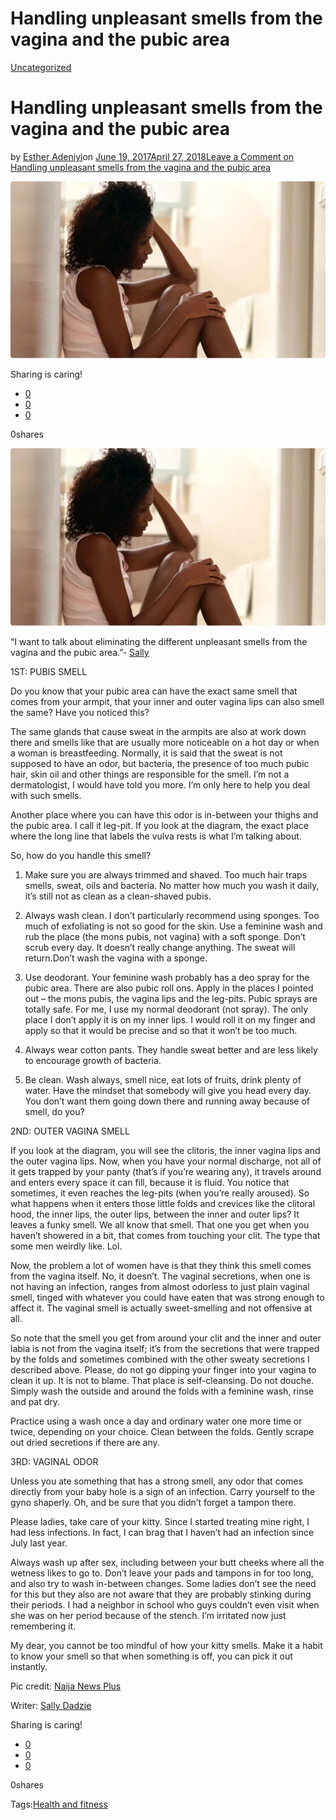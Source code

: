 # Handling unpleasant smells from the vagina and the pubic area

[Uncategorized](https://estheradeniyi.com/category/uncategorized/)
# Handling unpleasant smells from the vagina and the pubic area

by [Esther Adeniyi](https://estheradeniyi.com/author/esther-adeniyi/)on [June 19, 2017April 27, 2018](https://estheradeniyi.com/handling-unpleasant-smells-from-vagina/)[Leave a Comment on Handling unpleasant smells from the vagina and the pubic area](https://estheradeniyi.com/handling-unpleasant-smells-from-vagina/#respond)

![](images/Womanwithvaginalodour.jpg)

Sharing is caring!

- [0](https://www.facebook.com/sharer/sharer.php?u=https%3A%2F%2Festheradeniyi.com%2Fhandling-unpleasant-smells-from-vagina%2F&amp;t=Handling%20unpleasant%20smells%20from%20the%20vagina%20and%20the%20pubic%20area)
- [0](https://twitter.com/intent/tweet?text=Handling%20unpleasant%20smells%20from%20the%20vagina%20and%20the%20pubic%20area&amp;url=https%3A%2F%2Festheradeniyi.com%2Fhandling-unpleasant-smells-from-vagina%2F)
- [0](#)

0shares

[![](images/Womanwithvaginalodour-1024x576.jpg)](images/Womanwithvaginalodour-1024x576.jpg)

 &#x201C;I want to talk about eliminating the different unpleasant smells from the vagina and the pubic area.&#x201D;- [Sally](https://www.facebook.com/sallykennethdadzie)

1ST: PUBIS SMELL

Do you know that your pubic area can have the exact same smell that comes from your armpit, that your inner and outer vagina lips can also smell the same? Have you noticed this?

The same glands that cause sweat in the armpits are also at work down there and smells like that are usually more noticeable on a hot day or when a woman is breastfeeding.
 Normally, it is said that the sweat is not supposed to have an odor, but bacteria, the presence of too much pubic hair, skin oil and other things are responsible for the smell. I&#x2019;m not a dermatologist, I would have told you more. I&#x2019;m only here to help you deal with such smells.

Another place where you can have this odor is in-between your thighs and the pubic area. I call it leg-pit. If you look at the diagram, the exact place where the long line that labels the vulva rests is what I&#x2019;m talking about.

So, how do you handle this smell?

1. Make sure you are always trimmed and shaved. Too much hair traps smells, sweat, oils and bacteria. No matter how much you wash it daily, it&#x2019;s still not as clean as a clean-shaved pubis.

2. Always wash clean. I don&#x2019;t particularly recommend using sponges. Too much of exfoliating is not so good for the skin. Use a feminine wash and rub the place (the mons pubis, not vagina) with a soft sponge. Don&#x2019;t scrub every day. It doesn&#x2019;t really change anything. The sweat will return.Don&#x2019;t wash the vagina with a sponge.

3. Use deodorant. Your feminine wash probably has a deo spray for the pubic area. There are also pubic roll ons. Apply in the places I pointed out &#x2013; the mons pubis, the vagina lips and the leg-pits. Pubic sprays are totally safe. For me, I use my normal deodorant (not spray). The only place I don&#x2019;t apply it is on my inner lips. I would roll it on my finger and apply so that it would be precise and so that it won&#x2019;t be too much.

4. Always wear cotton pants. They handle sweat better and are less likely to encourage growth of bacteria.

5. Be clean. Wash always, smell nice, eat lots of fruits, drink plenty of water. Have the mindset that somebody will give you head every day. You don&#x2019;t want them going down there and running away because of smell, do you?

2ND: OUTER VAGINA SMELL

If you look at the diagram, you will see the clitoris, the inner vagina lips and the outer vagina lips.
 Now, when you have your normal discharge, not all of it gets trapped by your panty (that&#x2019;s if you&#x2019;re wearing any), it travels around and enters every space it can fill, because it is fluid. You notice that sometimes, it even reaches the leg-pits (when you&#x2019;re really aroused). So what happens when it enters those little folds and crevices like the clitoral hood, the inner lips, the outer lips, between the inner and outer lips? It leaves a funky smell. We all know that smell. That one you get when you haven&#x2019;t showered in a bit, that comes from touching your clit. The type that some men weirdly like. Lol.

Now, the problem a lot of women have is that they think this smell comes from the vagina itself. No, it doesn&#x2019;t. The vaginal secretions, when one is not having an infection, ranges from almost odorless to just plain vaginal smell, tinged with whatever you could have eaten that was strong enough to affect it. The vaginal smell is actually sweet-smelling and not offensive at all.

So note that the smell you get from around your clit and the inner and outer labia is not from the vagina itself; it&#x2019;s from the secretions that were trapped by the folds and sometimes combined with the other sweaty secretions I described above. Please, do not go dipping your finger into your vagina to clean it up. It is not to blame. That place is self-cleansing. Do not douche. Simply wash the outside and around the folds with a feminine wash, rinse and pat dry.

Practice using a wash once a day and ordinary water one more time or twice, depending on your choice. Clean between the folds. Gently scrape out dried secretions if there are any.

3RD: VAGINAL ODOR

Unless you ate something that has a strong smell, any odor that comes directly from your baby hole is a sign of an infection. Carry yourself to the gyno shaperly. Oh, and be sure that you didn&#x2019;t forget a tampon there.

Please ladies, take care of your kitty. Since I started treating mine right, I had less infections. In fact, I can brag that I haven&#x2019;t had an infection since July last year.

Always wash up after sex, including between your butt cheeks where all the wetness likes to go to.
 Don&#x2019;t leave your pads and tampons in for too long, and also try to wash in-between changes. Some ladies don&#x2019;t see the need for this but they also are not aware that they are probably stinking during their periods. I had a neighbor in school who guys couldn&#x2019;t even visit when she was on her period because of the stench. I&#x2019;m irritated now just remembering it.

My dear, you cannot be too mindful of how your kitty smells. Make it a habit to know your smell so that when something is off, you can pick it out instantly.

Pic credit: [Naija News Plus](https://www.google.com.ng/search?q=woman+perciving+bad+smell&amp;source=lnms&amp;tbm=isch&amp;sa=X&amp;ved=0ahUKEwjG9JqtvMnUAhUBGZoKHQXIDXMQ_AUICigB&amp;biw=1366&amp;bih=613#imgrc=kCV7AUzG3KN6QM:)

Writer: [Sally Dadzie](https://www.facebook.com/sallykennethdadzie)

Sharing is caring!

- [0](https://www.facebook.com/sharer/sharer.php?u=https%3A%2F%2Festheradeniyi.com%2Fhandling-unpleasant-smells-from-vagina%2F&amp;t=Handling%20unpleasant%20smells%20from%20the%20vagina%20and%20the%20pubic%20area)
- [0](https://twitter.com/intent/tweet?text=Handling%20unpleasant%20smells%20from%20the%20vagina%20and%20the%20pubic%20area&amp;url=https%3A%2F%2Festheradeniyi.com%2Fhandling-unpleasant-smells-from-vagina%2F)
- [0](#)

0shares

Tags:[Health and fitness](https://estheradeniyi.com/tag/health-and-fitness/)